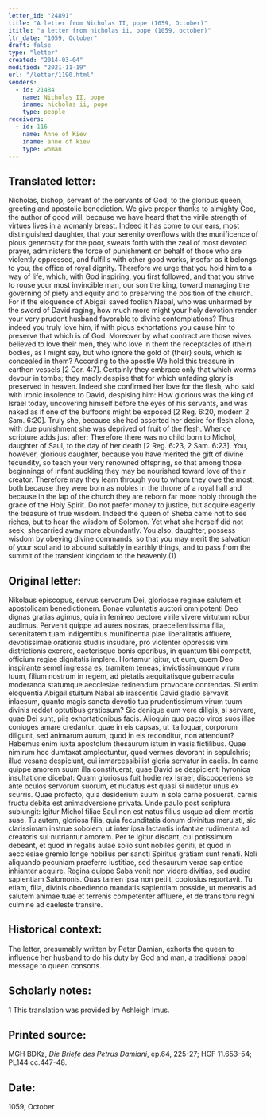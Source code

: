 ```yaml
---
letter_id: "24891"
title: "A letter from Nicholas II, pope (1059, October)"
ititle: "a letter from nicholas ii, pope (1059, october)"
ltr_date: "1059, October"
draft: false
type: "letter"
created: "2014-03-04"
modified: "2021-11-19"
url: "/letter/1190.html"
senders:
  - id: 21484
    name: Nicholas II, pope
    iname: nicholas ii, pope
    type: people
receivers:
  - id: 116
    name: Anne of Kiev
    iname: anne of kiev
    type: woman
---
```

<h2> Translated letter:</h2>Nicholas, bishop, servant of the servants of God, to the glorious queen, greeting and apostolic benediction.
	We give proper thanks to almighty God, the author of good will, because we have heard that the virile strength of virtues lives in a womanly breast.  Indeed it has come to our ears, most distinguished daughter, that your serenity overflows with the munificence of pious generosity for the poor, sweats forth with the zeal of most devoted prayer, administers the force of punishment on behalf of those who are violently oppressed, and fulfills with other good works, insofar as it belongs to you, the office of royal dignity.  Therefore we urge that you hold him to a way of life, which, with God inspiring, you first followed, and that you strive to rouse your most invincible man, our son the king, toward managing the governing of piety and equity and to preserving the position of the church.  For if the eloquence of Abigail saved foolish Nabal, who was unharmed by the sword of David raging, how much more might your holy devotion render your very prudent husband favorable to divine contemplations?
	Thus indeed you truly love him, if with pious exhortations you cause him to preserve that which is of God.  Moreover by what contract are those wives believed to love their men, they who love in them the receptacles of (their) bodies, as I might say, but who ignore the gold of (their) souls, which is concealed in them?  According to the apostle We hold this treasure in earthen vessels [2 Cor. 4:7].  Certainly they embrace only that which worms devour in tombs; they madly despise that for which unfading glory is preserved in heaven.  Indeed she confirmed her love for the flesh, who said with ironic insolence to David, despising him: How glorious was the king of Israel today, uncovering himself before the eyes of his servants, and was naked as if one of the buffoons might be exposed [2 Reg. 6:20, modern 2 Sam. 6:20].  Truly she, because she had asserted her desire for flesh alone, with due punishment she was deprived of fruit of the flesh.  Whence scripture adds just after: Therefore there was no child born to Michol, daughter of Saul, to the day of her death [2 Reg. 6:23, 2 Sam. 6:23].
	You, however, glorious daughter, because you have merited the gift of divine fecundity, so teach your very renowned offspring, so that among those beginnings of infant suckling they may be nourished toward love of their creator.  Therefore may they learn through you to whom they owe the most, both because they were born as nobles in the throne of a royal hall and because in the lap of the church they are reborn far more nobly through the grace of the Holy Spirit.  Do not prefer money to justice, but acquire eagerly the treasure of true wisdom.  Indeed the queen of Sheba came not to see riches, but to hear the wisdom of Solomon.  Yet what she herself did not seek, shecarried away more abundantly.  You also, daughter, possess wisdom by obeying divine commands, so that you may merit the salvation of your soul and to abound suitably in earthly things, and to pass from the summit of the transient kingdom to the heavenly.(1)
<h2 class="mt-4"> Original letter:</h2>Nikolaus episcopus, servus servorum Dei, gloriosae reginae salutem et apostolicam benedictionem.
Bonae voluntatis auctori omnipotenti Deo dignas gratias agimus, quia in femineo pectore virile vivere  virtutum robur audimus. Pervenit quippe ad aures nostras, praecellentissima filia, serenitatem tuam indigentibus munificentia piae liberalitatis affluere, devotissimae orationis studiis insudare, pro violenter oppressis vim districtionis exerere, caeterisque bonis operibus, in quantum tibi competit, officium regiae dignitatis implere. Hortamur igitur, ut eum, quem Deo inspirante semel ingressa es, tramitem teneas, invictissimumque virum tuum, filium nostrum in regem, ad pietatis aequitatisque gubernacula moderanda statumque aecclesiae retinendum provocare contendas. Si enim eloquentia Abigail stultum Nabal ab irascentis David gladio servavit inlaesum, quanto magis sancta devotio tua prudentissimum virum tuum divinis reddet optutibus gratiosum?
Sic denique eum vere diligis, si servare, quae Dei sunt, piis exhortationibus facis. Alioquin quo pacto viros suos illae coniuges amare credantur, quae in eis capsas, ut ita loquar, corporum diligunt, sed animarum aurum, quod in eis reconditur, non attendunt? Habemus enim iuxta apostolum thesaurum istum in vasis fictilibus. Quae nimirum hoc dumtaxat amplectuntur, quod vermes devorant in sepulchris; illud vesane despiciunt, cui inmarcessibilist gloria servatur in caelis. In carne quippe amorem suum illa constituerat, quae David se despicienti hyronica insultatione dicebat: Quam gloriosus fuit hodie rex Israel, discooperiens se ante oculos servorum suorum, et nudatus est quasi si nudetur unus ex scurris. Quae profecto, quia desiderium suum in sola carne posuerat, carnis fructu debita est animadversione privata. Unde paulo post scriptura subiungit:  Igitur Michol filiae Saul non est natus filius usque ad diem mortis suae.
Tu autem, gloriosa filia, quia fecunditatis donum divinitus meruisti, sic clarissimam instrue sobolem, ut inter ipsa lactantis infantiae rudimenta ad creatoris sui nutriantur amorem. Per te igitur discant, cui potissimum debeant, et quod in regalis aulae solio sunt nobiles geniti, et quod in aecclesiae gremio longe nobilius per sancti Spiritus gratiam sunt renati. Noli aliquando pecuniam praeferre iustitiae, sed thesaurum verae sapientiae inhianter acquire. Regina quippe Saba venit non videre divitias, sed audire sapientiam Salomonis. Quas tamen ipsa non petiit, copiosius reportavit. Tu etiam, filia, divinis oboediendo mandatis sapientiam posside, ut merearis ad salutem animae tuae et terrenis competenter affluere, et de transitoru regni culmine ad caeleste transire.
<h2 class="mt-4"> Historical context:</h2>The letter, presumably written by Peter Damian, exhorts the queen to influence her husband to do his duty by God and man, a traditional papal message to queen consorts.
<h2 class="mt-4"> Scholarly notes:</h2>1 This translation was provided by Ashleigh Imus.
<h2 class="mt-4"> Printed source:</h2><p>MGH BDKz,<em> Die Briefe des Petrus Damiani</em>, ep.64, 225-27; HGF 11.653-54; PL144 cc.447-48.</p><h2 class="mt-4"> Date:</h2>1059, October